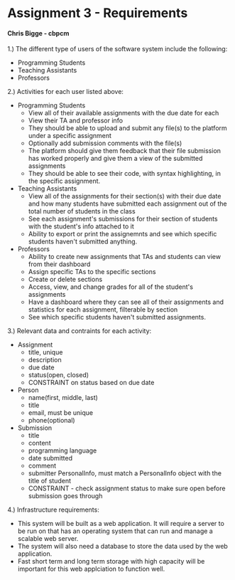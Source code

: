 # Assignment 3 - Requirements
#### Chris Bigge - cbpcm

1.) The different type of users of the software system include the following:
- Programming Students
- Teaching Assistants
- Professors

2.) Activities for each user listed above:
- Programming Students
	- View all of their available assignments with the due date for each
	- View their TA and professor info
	- They should be able to upload and submit any file(s) to the platform under a specific assignment
	- Optionally add submission comments with the file(s)
	- The platform should give them feedback that their file submission has worked properly and give them a view of the submitted assignments
	- They should be able to see their code, with syntax highlighting, in the specific assignment.
- Teaching Assistants
	- View all of the assignments for their section(s) with their due date and how many students have submitted each assignment out of the total number of students in the class
	- See each assignment's submissions for their section of students with the student's info attached to it
	- Ability to export or print the assignemnts and see which specific students haven't submitted anything.
- Professors
	- Ability to create new assignments that TAs and students can view from their dashboard
	- Assign specific TAs to the specific sections 
	- Create or delete sections
	- Access, view, and change grades for all of the student's assignments
	- Have a dashboard where they can see all of their assignments and statistics for each assignment, filterable by section
	- See which specific students haven't submitted assignments. 

3.) Relevant data and contraints for each activity:
- Assignment
	- title, unique
	- description
	- due date
	- status(open, closed)
	- CONSTRAINT on status based on due date
- Person
	- name(first, middle, last)
	- title
	- email, must be unique
	- phone(optional)
- Submission
	- title
	- content
	- programming language
	- date submitted
	- comment
	- submitter PersonalInfo, must match a PersonalInfo object with the title of student
	- CONSTRAINT - check assignment status to make sure open before submission goes through

4.) Infrastructure requirements:
- This system will be built as a web application. It will require a server to be run on that has an operating system that can run and manage a scalable web server.
- The system will also need a database to store the data used by the web application.
- Fast short term and long term storage with high capacity will be important for this web applciation to function well.
